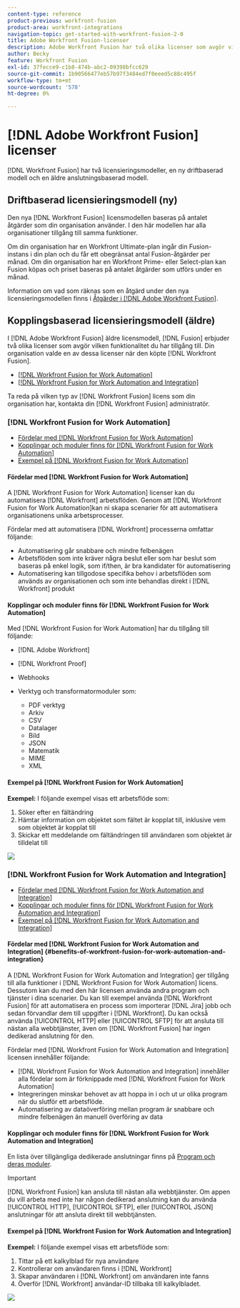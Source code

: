 ```yaml
---
content-type: reference
product-previous: workfront-fusion
product-area: workfront-integrations
navigation-topic: get-started-with-workfront-fusion-2-0
title: Adobe Workfront Fusion-licenser
description: Adobe Workfront Fusion har två olika licenser som avgör vilken funktionalitet du har tillgång till. Din organisation valde en av dessa licenser när den köpte Workfront Fusion.
author: Becky
feature: Workfront Fusion
exl-id: 37fecce9-c1b8-474b-abc2-09398bfcc629
source-git-commit: 1b90566477eb57b97f3484ed7f0eeed5c88c495f
workflow-type: tm+mt
source-wordcount: '578'
ht-degree: 0%

---
```


# [!DNL Adobe Workfront Fusion] licenser

[!DNL Workfront Fusion] har två licensieringsmodeller, en ny driftbaserad modell och en äldre anslutningsbaserad modell.

## Driftbaserad licensieringsmodell (ny)

Den nya [!DNL Workfront Fusion] licensmodellen baseras på antalet åtgärder som din organisation använder. I den här modellen har alla organisationer tillgång till samma funktioner.

Om din organisation har en Workfront Ultimate-plan ingår din Fusion-instans i din plan och du får ett obegränsat antal Fusion-åtgärder per månad. Om din organisation har en Workfront Prime- eller Select-plan kan Fusion köpas och priset baseras på antalet åtgärder som utförs under en månad.

Information om vad som räknas som en åtgärd under den nya licensieringsmodellen finns i [Åtgärder i [!DNL Adobe Workfront Fusion]](/help/quicksilver/workfront-fusion/get-started/operations-in-workfront-fusion.md).

## Kopplingsbaserad licensieringsmodell (äldre)

I [!DNL Adobe Workfront Fusion] äldre licensmodell, [!DNL Fusion] erbjuder två olika licenser som avgör vilken funktionalitet du har tillgång till. Din organisation valde en av dessa licenser när den köpte [!DNL Workfront Fusion].

* [[!DNL Workfront Fusion for Work Automation]](#workfront-fusion-for-work-automation)
* [[!DNL Workfront Fusion for Work Automation and Integration]](#workfront-fusion-for-work-automation-and-integration)

Ta reda på vilken typ av [!DNL Workfront Fusion] licens som din organisation har, kontakta din [!DNL Workfront Fusion] administratör.

### [!DNL Workfront Fusion for Work Automation]

* [Fördelar med [!DNL Workfront Fusion for Work Automation]](#benefits-of-workfront-fusion-for-work-automation)
* [Kopplingar och moduler finns för [!DNL Workfront Fusion for Work Automation]](#connectors-and-modules-available-for-workfront-fusion-for-work-automation)
* [Exempel på [!DNL Workfront Fusion for Work Automation]](#example-of-workfront-fusion-for-work-automation)

#### Fördelar med [!DNL Workfront Fusion for Work Automation]

A [!DNL Workfront Fusion for Work Automation] licenser kan du automatisera [!DNL Workfront] arbetsflöden. Genom att [!DNL Workfront Fusion for Work Automation]kan ni skapa scenarier för att automatisera organisationens unika arbetsprocesser.

Fördelar med att automatisera [!DNL Workfront] processerna omfattar följande:

* Automatisering går snabbare och mindre felbenägen
* Arbetsflöden som inte kräver några beslut eller som har beslut som baseras på enkel logik, som if/then, är bra kandidater för automatisering
* Automatisering kan tillgodose specifika behov i arbetsflöden som används av organisationen och som inte behandlas direkt i [!DNL Workfront] produkt

#### Kopplingar och moduler finns för [!DNL Workfront Fusion for Work Automation]

Med [!DNL Workfront Fusion for Work Automation] har du tillgång till följande:

* [!DNL Adobe Workfront]
* [!DNL Workfront Proof]
* Webhooks
* Verktyg och transformatormoduler som:

   * PDF verktyg
   * Arkiv
   * CSV
   * Datalager
   * Bild
   * JSON
   * Matematik
   * MIME
   * XML

#### Exempel på [!DNL Workfront Fusion for Work Automation]

**Exempel:** I följande exempel visas ett arbetsflöde som:

1. Söker efter en fältändring
1. Hämtar information om objektet som fältet är kopplat till, inklusive vem som objektet är kopplat till
1. Skickar ett meddelande om fältändringen till användaren som objektet är tilldelat till

![](assets/fusion-template-example-350x102.png)

### [!DNL Workfront Fusion for Work Automation and Integration]

* [Fördelar med [!DNL Workfront Fusion for Work Automation and Integration]](#benefits-of-workfront-fusion-for-work-automation-and-integration)
* [Kopplingar och moduler finns för [!DNL Workfront Fusion for Work Automation and Integration]](#connectors-and-modules-available-for-workfront-fusion-for-work-automation-and-integration)
* [Exempel på [!DNL Workfront Fusion for Work Automation and Integration]](#example-of-workfront-fusion-for-work-automation-and-integration)

#### Fördelar med [!DNL Workfront Fusion for Work Automation and Integration] {#benefits-of-workfront-fusion-for-work-automation-and-integration}

A [!DNL Workfront Fusion for Work Automation and Integration] ger tillgång till alla funktioner i [!DNL Workfront Fusion for Work Automation] licens. Dessutom kan du med den här licensen använda andra program och tjänster i dina scenarier. Du kan till exempel använda [!DNL Workfront Fusion] för att automatisera en process som importerar [!DNL Jira] jobb och sedan förvandlar dem till uppgifter i [!DNL Workfront]. Du kan också använda [!UICONTROL HTTP] eller [!UICONTROL SFTP] för att ansluta till nästan alla webbtjänster, även om [!DNL Workfront Fusion] har ingen dedikerad anslutning för den.

Fördelar med [!DNL Workfront Fusion for Work Automation and Integration] licensen innehåller följande:

* [!DNL Workfront Fusion for Work Automation and Integration] innehåller alla fördelar som är förknippade med [!DNL Workfront Fusion for Work Automation]
* Integreringen minskar behovet av att hoppa in i och ut ur olika program när du slutför ett arbetsflöde.
* Automatisering av dataöverföring mellan program är snabbare och mindre felbenägen än manuell överföring av data

#### Kopplingar och moduler finns för [!DNL Workfront Fusion for Work Automation and Integration]

En lista över tillgängliga dedikerade anslutningar finns på [Program och deras moduler](../../workfront-fusion/apps-and-their-modules/apps-and-their-modules.md).

>[!IMPORTANT]
>
>[!DNL Workfront Fusion] kan ansluta till nästan alla webbtjänster. Om appen du vill arbeta med inte har någon dedikerad anslutning kan du använda [!UICONTROL HTTP], [!UICONTROL SFTP], eller [!UICONTROL JSON] anslutningar för att ansluta direkt till webbtjänsten.

#### Exempel på [!DNL Workfront Fusion for Work Automation and Integration]

**Exempel:** I följande exempel visas ett arbetsflöde som:

1. Tittar på ett kalkylblad för nya användare
1. Kontrollerar om användaren finns i [!DNL Workfront]
1. Skapar användaren i [!DNL Workfront] om användaren inte fanns
1. Överför [!DNL Workfront] användar-ID tillbaka till kalkylbladet.

![](assets/fusion-integration-example--350x171.png)
